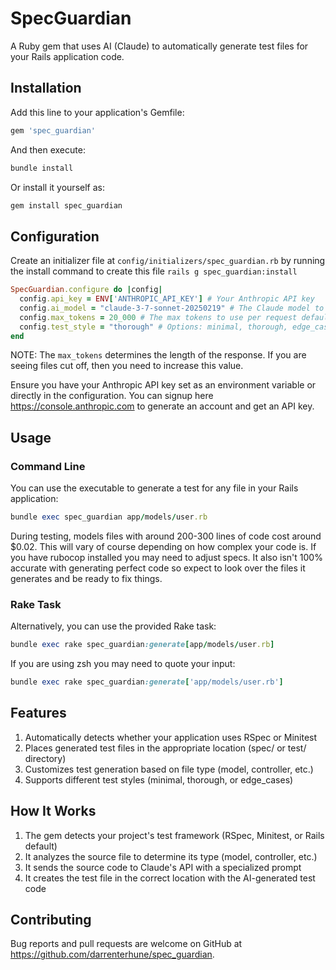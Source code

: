 # SpecGuardian

A Ruby gem that uses AI (Claude) to automatically generate test files for your Rails application code.

## Installation

Add this line to your application's Gemfile:

```ruby
gem 'spec_guardian'
```

And then execute:

```ruby
bundle install
```

Or install it yourself as:

```ruby
gem install spec_guardian
```

## Configuration

Create an initializer file at `config/initializers/spec_guardian.rb` by running the install command to create this file `rails g spec_guardian:install`

```ruby
SpecGuardian.configure do |config|
  config.api_key = ENV['ANTHROPIC_API_KEY'] # Your Anthropic API key
  config.ai_model = "claude-3-7-sonnet-20250219" # The Claude model to use
  config.max_tokens = 20_000 # The max tokens to use per request defaults to 20_000
  config.test_style = "thorough" # Options: minimal, thorough, edge_cases
end
```

NOTE: The `max_tokens` determines the length of the response. If you are seeing files cut off, then you need to increase this value.

Ensure you have your Anthropic API key set as an environment variable or directly in the configuration. You can signup here https://console.anthropic.com to generate an account and get an API key.

## Usage

### Command Line

You can use the executable to generate a test for any file in your Rails application:

```ruby
bundle exec spec_guardian app/models/user.rb
```

During testing, models files with around 200-300 lines of code cost around $0.02. This will vary of course depending on how complex your code is. If you have rubocop installed you may need to adjust specs. It also isn't 100% accurate with generating perfect code so expect to look over the files it generates and be ready to fix things.

### Rake Task

Alternatively, you can use the provided Rake task:

```ruby
bundle exec rake spec_guardian:generate[app/models/user.rb]
```

If you are using zsh you may need to quote your input:

```ruby
bundle exec rake spec_guardian:generate['app/models/user.rb']
```

## Features

1. Automatically detects whether your application uses RSpec or Minitest
2. Places generated test files in the appropriate location (spec/ or test/ directory)
3. Customizes test generation based on file type (model, controller, etc.)
4. Supports different test styles (minimal, thorough, or edge_cases)

## How It Works

1. The gem detects your project's test framework (RSpec, Minitest, or Rails default)
2. It analyzes the source file to determine its type (model, controller, etc.)
3. It sends the source code to Claude's API with a specialized prompt
4. It creates the test file in the correct location with the AI-generated test code

## Contributing

Bug reports and pull requests are welcome on GitHub at https://github.com/darrenterhune/spec_guardian.
